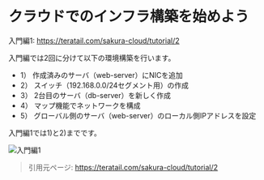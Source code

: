 # クラウドでのインフラ構築を始めよう

入門編1: https://teratail.com/sakura-cloud/tutorial/2

入門編では2回に分けて以下の環境構築を行います。

- 1） 作成済みのサーバ（web-server）にNICを追加
- 2） スイッチ（192.168.0.0/24セグメント用）の作成
- 3） 2台目のサーバ（db-server）を新しく作成
- 4） マップ機能でネットワークを構成
- 5） グローバル側のサーバ（web-server）のローカル側IPアドレスを設定

入門編1では1)と2)までです。

![入門編1](https://teratail.storage.googleapis.com/assets/img/sakura/article/2/01.png?1491901812195333 "入門編1")

> 引用元ページ: https://teratail.com/sakura-cloud/tutorial/2

